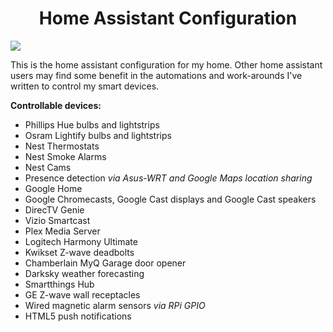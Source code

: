 <h1 style="text-align: center;"><strong>Home Assistant Configuration</strong></h1>

<img src="https://github.com/Bahnburner/Home-Assistant-Config/blob/master/screenshot.png">

<p>This is the&nbsp;home assistant configuration for my home. Other home assistant users may find some benefit in the automations and work-arounds I've written to control my smart devices.&nbsp;</p>
<p><strong>Controllable devices:</strong></p>
<ul>
<li>Phillips Hue bulbs and lightstrips</li>
<li>Osram Lightify bulbs and lightstrips</li>
<li>Nest Thermostats</li>
<li>Nest Smoke Alarms</li>
<li>Nest Cams</li>
<li>Presence detection <i>via Asus-WRT and Google Maps location sharing</i></li>
<li>Google Home</li>
<li>Google Chromecasts, Google Cast displays and Google Cast speakers</li>
<li>DirecTV Genie</li>
<li>Vizio Smartcast</li>
<li>Plex Media Server</li>
<li>Logitech Harmony Ultimate</li>
<li>Kwikset Z-wave deadbolts</li>
<li>Chamberlain MyQ Garage door opener</li>
<li>Darksky weather forecasting</li>
<li>Smartthings Hub</li>
<li>GE Z-wave wall receptacles</li>
<li>Wired magnetic alarm sensors <i>via RPi GPIO</i></li>
<li>HTML5 push notifications</li> 

</ul>
